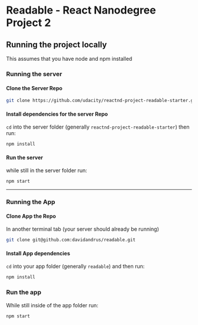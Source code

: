 # Readable - React Nanodegree Project 2

## Running the project locally

This assumes that you have node and npm installed

### Running the server

#### Clone the Server Repo
``` sh
git clone https://github.com/udacity/reactnd-project-readable-starter.git
```

#### Install dependencies for the server Repo
`cd` into the server folder (generally `reactnd-project-readable-starter`) then run:
``` sh
npm install
```

#### Run the server
while still in the server folder run:
``` sh
npm start
```
___________
### Running the App

#### Clone App the Repo
In another terminal tab (your server should already be running)
``` sh
git clone git@github.com:davidandrus/readable.git
```

#### Install App dependencies
`cd` into your app folder (generally `readable`) and then run:
``` sh
npm install
```

### Run the app
While still inside of the app folder run:
``` sh
npm start
```